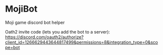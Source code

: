 # MojiBot
Moji game discord bot helper

Oath2 invite code (lets you add the bot to a server): https://discord.com/oauth2/authorize?client_id=1266629443644817499&permissions=8&integration_type=0&scope=bot
